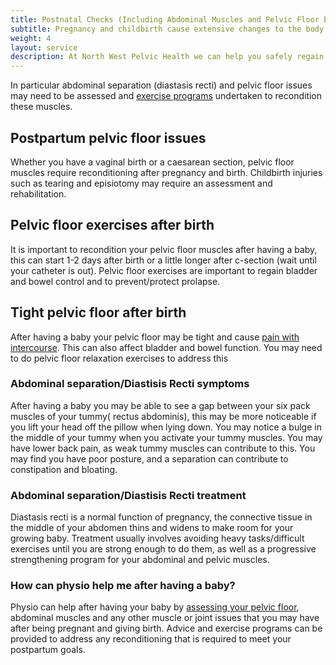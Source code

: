 ```yaml
---
title: Postnatal Checks (Including Abdominal Muscles and Pelvic Floor Exercises)
subtitle: Pregnancy and childbirth cause extensive changes to the body. Regaining fitness and returning to exercise after having a baby can require help from your physiotherapist.
weight: 4
layout: service
description: At North West Pelvic Health we can help you safely regain your strength and fitness after giving birth. It is important to recondition your pelvic floor and abdominal muscles after pregnancy.
---
```


In particular abdominal separation (diastasis recti) and pelvic floor issues may need to be assessed and [exercise programs](/services/pelvic-floor/) undertaken to recondition these muscles.

## Postpartum pelvic floor issues

Whether you have a vaginal birth or a caesarean section, pelvic floor muscles require reconditioning after pregnancy and birth. Childbirth injuries such as tearing and episiotomy may require an assessment and rehabilitation.

## Pelvic floor exercises after birth

It is important to recondition your pelvic floor muscles after having a baby, this can start 1-2 days after birth or a little longer after c-section (wait until your catheter is out). Pelvic floor exercises are important to regain bladder and bowel control and to prevent/protect prolapse.

## Tight pelvic floor after birth

After having a baby your pelvic floor may be tight and cause [pain with intercourse](/services/painful-sex/). This can also affect bladder and bowel function. You may need to do pelvic floor relaxation exercises to address this

### Abdominal separation/Diastisis Recti symptoms

After having a baby you may be able to see a gap between your six pack muscles of your tummy( rectus abdominis), this may be more noticeable if you lift your head off the pillow when lying down. You may notice a bulge in the middle of your tummy when you activate your tummy muscles. You may have lower back pain, as weak tummy muscles can contribute to this. You may find you have poor posture, and a separation can contribute to constipation and bloating.

### Abdominal separation/Diastisis Recti treatment

Diastasis recti is a normal function of pregnancy, the connective tissue in the middle of your abdomen thins and widens to make room for your growing baby. Treatment usually involves avoiding heavy tasks/difficult exercises until you are strong enough to do them, as well as a progressive strengthening program for your abdominal and pelvic muscles.

### How can physio help me after having a baby?

Physio can help after having your baby by [assessing your pelvic floor](/book-appointment/), abdominal muscles and any other muscle or joint issues that you may have after being pregnant and giving birth. Advice and exercise programs can be provided to address any reconditioning that is required to meet your postpartum goals.